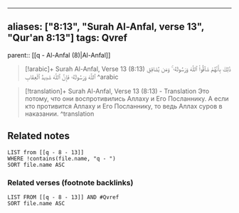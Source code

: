 
---
aliases: ["8:13", "Surah Al-Anfal, verse 13", "Qur'an 8:13"]
tags: Qvref
---

parent:: [[q - Al-Anfal (8)|Al-Anfal]]

> [!arabic]+ Surah Al-Anfal, Verse 13 (8:13)
> <span class="quran-arabic">ذَٰلِكَ بِأَنَّهُمْ شَآقُّوا۟ ٱللَّهَ وَرَسُولَهُۥ ۚ وَمَن يُشَاقِقِ ٱللَّهَ وَرَسُولَهُۥ فَإِنَّ ٱللَّهَ شَدِيدُ ٱلْعِقَابِ</span>
^arabic

> [!translation]+ Surah Al-Anfal, Verse 13 (8:13) - Translation
> Это потому, что они воспротивились Аллаху и Его Посланнику. А если кто противится Аллаху и Его Посланнику, то ведь Аллах суров в наказании.
^translation



## Related notes
```dataview
LIST from [[q - 8 - 13]]
WHERE !contains(file.name, "q - ")
SORT file.name ASC
```

### Related verses (footnote backlinks)
```dataview
LIST FROM [[q - 8 - 13]] AND #Qvref
SORT file.name ASC
```

